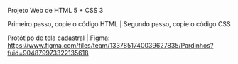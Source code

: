Projeto Web de HTML 5 + CSS 3

Primeiro passo, copie o código HTML | Segundo passo, copie o código CSS


Protótipo de tela cadastral | Figma:
https://www.figma.com/files/team/1337851740039627835/Pardinhos?fuid=904879973322135618
